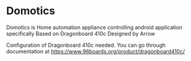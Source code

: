 # Domotics
Domotics is Home automation appliance controlling android application specifically Based on Dragonboard 410c Designed by Arrow

Configuration of Dragonboard 410c needed. You can go through documentation at https://www.96boards.org/product/dragonboard410c/
